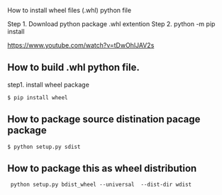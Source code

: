 How to install wheel files (.whl) python file

Step 1. Download python package .whl extention 
Step 2. python -m pip install  <package name>



 



https://www.youtube.com/watch?v=tDwOhlJAV2s


## How to build .whl python file.
step1. install wheel package

    $ pip install wheel
    
## How to package source distination pacage  package

    $ python setup.py sdist    

## How to package this as wheel distribution 
     python setup.py bdist_wheel --universal  --dist-dir wdist



## 
